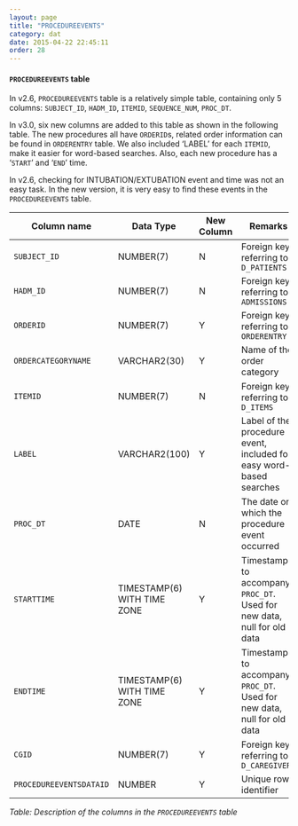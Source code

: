 ```yaml
---
layout: page
title: "PROCEDUREEVENTS"
category: dat
date: 2015-04-22 22:45:11
order: 28
---
```


#### ```PROCEDUREEVENTS``` table

In v2.6, ```PROCEDUREEVENTS``` table is a relatively simple table, containing
only 5 columns: ```SUBJECT_ID```, ```HADM_ID```, ```ITEMID```, ```SEQUENCE_NUM```, ```PROC_DT```.

In v3.0, six new columns are added to this table as shown in the
following table. The new procedures all have ```ORDERID```s, related order
information can be found in ```ORDERENTRY``` table. We also included ‘LABEL’
for each ```ITEMID```, make it easier for word-based searches. Also, each new
procedure has a ‘```START```’ and ‘```END```’ time.

In v2.6, checking for INTUBATION/EXTUBATION event and time was not an
easy task. In the new version, it is very easy to find these events in
the ```PROCEDUREEVENTS``` table.

Column name | Data Type | New Column  | Remarks
--- | --- | --- | ---
```SUBJECT_ID``` | NUMBER(7) | N | Foreign key, referring to ```D_PATIENTS```
```HADM_ID``` | NUMBER(7) | N | Foreign key, referring to ```ADMISSIONS```
```ORDERID``` | NUMBER(7) | Y | Foreign key, referring to ```ORDERENTRY```
```ORDERCATEGORYNAME``` | VARCHAR2(30) | Y | Name of the order category
```ITEMID``` | NUMBER(7) | N | Foreign key, referring to ```D_ITEMS```
```LABEL``` | VARCHAR2(100) | Y | Label of the procedure event, included for easy word-based searches
```PROC_DT``` | DATE | N | The date on which the procedure event occurred
```STARTTIME``` | TIMESTAMP(6) WITH TIME ZONE | Y | Timestamp to accompany ```PROC_DT```. Used for new data, null for old data
```ENDTIME``` | TIMESTAMP(6) WITH TIME ZONE | Y | Timestamp to accompany ```PROC_DT```. Used for new data, null for old data
```CGID``` | NUMBER(7) | Y | Foreign key, referring to ```D_CAREGIVERS```
```PROCEDUREEVENTSDATAID``` | NUMBER | Y | Unique row identifier

*Table: Description of the columns in the ```PROCEDUREEVENTS``` table*

